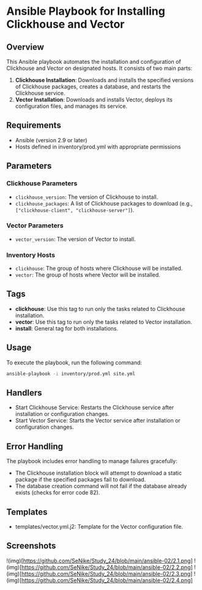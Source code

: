 # Ansible Playbook for Installing Clickhouse and Vector

## Overview

This Ansible playbook automates the installation and configuration of Clickhouse and Vector on designated hosts. It consists of two main parts:

1. **Clickhouse Installation**: Downloads and installs the specified versions of Clickhouse packages, creates a database, and restarts the Clickhouse service.
2. **Vector Installation**: Downloads and installs Vector, deploys its configuration files, and manages its service.

## Requirements

- Ansible (version 2.9 or later)
- Hosts defined in inventory/prod.yml  with appropriate permissions

## Parameters

### Clickhouse Parameters

- `clickhouse_version`: The version of Clickhouse to install.
- `clickhouse_packages`: A list of Clickhouse packages to download (e.g., `["clickhouse-client", "clickhouse-server"]`).

### Vector Parameters

- `vector_version`: The version of Vector to install.

### Inventory Hosts

- `clickhouse`: The group of hosts where Clickhouse will be installed.
- `vector`: The group of hosts where Vector will be installed.

## Tags

- **clickhouse**: Use this tag to run only the tasks related to Clickhouse installation.
- **vector**: Use this tag to run only the tasks related to Vector installation.
- **install**: General tag for both installations.

## Usage

To execute the playbook, run the following command:

```bash
ansible-playbook -i inventory/prod.yml site.yml
```

## Handlers

- Start Clickhouse Service: Restarts the Clickhouse service after installation or configuration changes.
- Start Vector Service: Starts the Vector service after installation or configuration changes.

## Error Handling

The playbook includes error handling to manage failures gracefully:

- The Clickhouse installation block will attempt to download a static package if the specified packages fail to download.
- The database creation command will not fail if the database already exists (checks for error code 82).

## Templates
- templates/vector.yml.j2: Template for the Vector configuration file.

## Screenshots

!(img)[https://github.com/SeNike/Study_24/blob/main/ansible-02/2.1.png]
!(img)[https://github.com/SeNike/Study_24/blob/main/ansible-02/2.2.png]
!(img)[https://github.com/SeNike/Study_24/blob/main/ansible-02/2.3.png]
!(img)[https://github.com/SeNike/Study_24/blob/main/ansible-02/2.4.png]